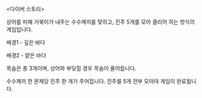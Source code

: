 <다이버 스토리>

상어를 피해 거북이가 내주는 수수께끼를 맞히고, 진주 5개를 모아 클리어 하는 방식의 게임입니다.

배경1 - 깊은 바다

배경2 - 얕은 바다


목숨은 총 3개이며, 상어와 부딪힐 경우 목숨이 줄어듭니다.

수수께끼 한 문제당 진주 한 개가 주어집니다. 진주를 5개 전부 모아야 게임이 완료됩니다.
